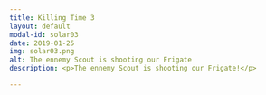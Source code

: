 ```yaml
---
title: Killing Time 3
layout: default
modal-id: solar03
date: 2019-01-25
img: solar03.png
alt: The ennemy Scout is shooting our Frigate
description: <p>The ennemy Scout is shooting our Frigate!</p>

---
```


